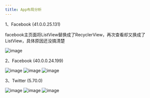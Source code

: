 ```yaml
---
title: App布局分析
---
```

1、Facebook (41.0.0.25.131)

facebook主页面将ListView替换成了RecyclerView，再次查看却又换成了ListView，具体原因还没搞清楚

![image](../blog_img/facebook_41.0.0.25.131_view.jpg)

2、Facebook (40.0.0.24.199)

![image](../blog_img/facebook_40.0.0.24.199_view.jpg)
![image](../blog_img/facebook_40.0.0.24.199_gpu.jpg)
![image](../blog_img/facebook_40.0.0.24.199_overdraw.jpg)

3、Twitter (5.70.0)

![image](../blog_img/twitter_5.70.0_view.jpg)
![image](../blog_img/twitter_5.70.0_gpu.jpg)
![image](../blog_img/twitter_5.70.0_overdraw.jpg)

